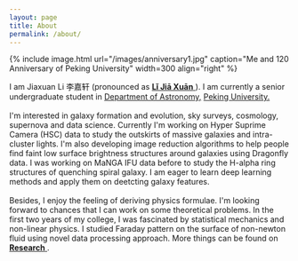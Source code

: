 ```yaml
---
layout: page
title: About
permalink: /about/
---
```


{% include image.html url="/images/anniversary1.jpg" caption="Me and 120 Anniversary of Peking University" width=300 align="right" %}

<p>I am Jiaxuan Li 李嘉轩 (pronounced as <a href="https://translate.google.com/#view=home&op=translate&sl=zh-CN&tl=zh-CN&text=李嘉轩"><strong>Lǐ Jiā Xuān</strong> </a>). I am currently a senior undergraduate student in <a class="tosu" href="http://astro.pku.edu.cn ">Department of Astronomy,</a> <a class="tosu" href="http://pku.edu.cn">Peking University. </a>
<br>
<br>
I'm interested in galaxy formation and evolution, sky surveys, cosmology, supernova and data science. Currently I'm working on Hyper Suprime Camera (HSC) data to study the outskirts of massive galaxies and intra-cluster lights. I'm also developing image reduction algorithms to help people find faint low surface brightness structures around galaxies using Dragonfly data. I was working on MaNGA IFU data before to study the H-alpha ring structures of quenching spiral galaxy. I am eager to learn deep learning methods and apply them on deetcting galaxy features.
<br>
<br>
Besides, I enjoy the feeling of deriving physics formulae. I'm looking forward to chances that I can work on some theoretical problems. In the first two years of my college, I was fascinated by statistical mechanics and non-linear physics. I studied Faraday pattern on the surface of non-newton fluid using novel data processing approach. More things can be found on <a href="https://astrojacobli.github.io/research/"><strong>Research</strong> </a>.